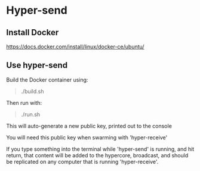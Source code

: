 # Hyper-send

## Install Docker

https://docs.docker.com/install/linux/docker-ce/ubuntu/

## Use hyper-send

Build the Docker container using:

> ./build.sh

Then run with:

> ./run.sh

This will auto-generate a new public key, printed out to the console

You will need this public key when swarming with 'hyper-receive'

If you type something into the terminal while 'hyper-send' is running, and hit return, that content will be added to the hypercore, broadcast, and should be replicated on any computer that is running 'hyper-receive'.  

